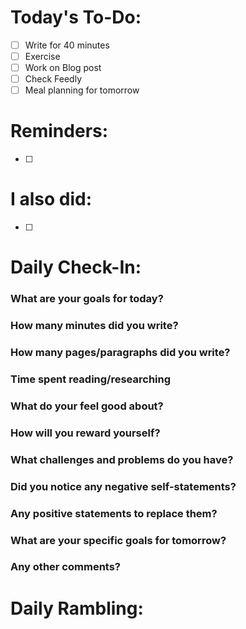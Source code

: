 # Today's To-Do:

- [ ] Write for 40 minutes
- [ ] Exercise
- [ ] Work on Blog post
- [ ] Check Feedly
- [ ] Meal planning for tomorrow

# Reminders: 

- [ ]

# I also did:

- [ ]

# Daily Check-In:
### What are your goals for today?

### How many minutes did you write?

### How many pages/paragraphs did you write?

### Time spent reading/researching

### What do your feel good about?

### How will you reward yourself?

### What challenges and problems do you have?

### Did you notice any negative self-statements?

### Any positive statements to replace them?

### What are your specific goals for tomorrow?

### Any other comments?

# Daily Rambling: 
